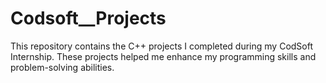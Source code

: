 # Codsoft__Projects
This repository contains the C++ projects I completed during my CodSoft Internship. These projects helped me enhance my programming skills and problem-solving abilities.
